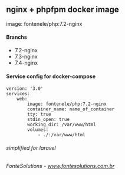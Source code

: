 ## nginx + phpfpm docker image

image: fontenele/php:7.2-nginx

#### Branchs

- 7.2-nginx
- 7.3-nginx
- 7.4-nginx

#### Service config for docker-compose

```
version: '3.0'
services:
    web:
        image: fontenele/php:7.2-nginx
        container_name: name_of_container
        tty: true
        stdin_open: true
        working_dir: /var/www/html
        volumes:
            - ./:/var/www/html
```

###### simplified for laravel
###### FonteSolutions - www.fontesolutions.com.br
